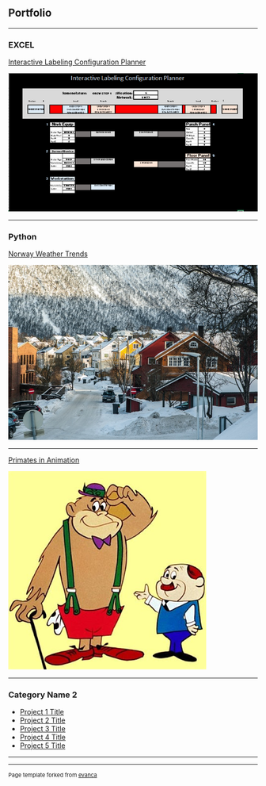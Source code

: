## Portfolio

---

### EXCEL 

[Interactive Labeling Configuration Planner](/Interactive_Labeling.md)

<img src="/Interactive_Labels_Small.png?raw=true"/>

---

### Python

[Norway Weather Trends](https://github.com/James-E-Porter/james-e-porter.github.io/blob/main/Norway_Weather.ipynb)

<img src="/images/Norway_Small.jpg?raw=true"/>

---
[Primates in Animation](https://github.com/James-E-Porter/Primates_In_Animation/blob/main/Primates%20in%20Animation%20Part%201.ipynb)

<img src="/images/We've got a gorilla for sale.jpg?raw=true"/>

---

### Category Name 2

- [Project 1 Title](http://example.com/)
- [Project 2 Title](http://example.com/)
- [Project 3 Title](http://example.com/)
- [Project 4 Title](http://example.com/)
- [Project 5 Title](http://example.com/)

---




---
<p style="font-size:11px">Page template forked from <a href="https://github.com/evanca/quick-portfolio">evanca</a></p>
<!-- Remove above link if you don't want to attibute -->
